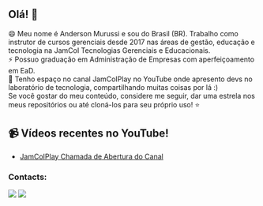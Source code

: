 ## Olá! 👋<br />
😄 Meu nome é Anderson Murussi e sou do Brasil (BR). Trabalho como instrutor de cursos gerenciais desde 2017 nas áreas de gestão, educação e tecnologia na JamCoI Tecnologias Gerenciais e Educacionais.<br />
⚡ Possuo graduação em Administração de Empresas com aperfeiçoamento em EaD.<br />
💞️ Tenho espaço no canal JamCoIPlay no YouTube onde apresento devs no laboratório de tecnologia, compartilhando muitas coisas por lá :)<br />
Se você gostar do meu conteúdo, considere me seguir, dar uma estrela nos meus repositórios ou até cloná-los para seu próprio uso! ⭐

## 📹 Vídeos recentes no YouTube!<br />
<!-- YOUTUBE:START -->
- [JamCoIPlay Chamada de Abertura do Canal](https://youtu.be/mI7BIDjBHic?si=voDqNA6bz2RinuaR)
<!-- YOUTUBE:END -->

### Contacts:

<div>
<a href = "mailto: jamconsultoriacom@gmail.com"><img loading="lazy" src="https://img.shields.io/badge/Gmail-D14836?style=for-the-badge&logo=gmail&logoColor=white" target="_blank"></a> <a href="https://www.linkedin.com/company/jamconsultoriacom/" target="_blank"><img loading="lazy" src="https://img.shields.io/badge/-LinkedIn-%230077B5?style=for-the-badge&logo=linkedin&logoColor=white" target="_blank"></a>

<!---
devandersonmurussi/devandersonmurussi is a ✨ special ✨ repository because its `README.md` (this file) appears on your GitHub profile.
You can click the Preview link to take a look at your changes.
--->
